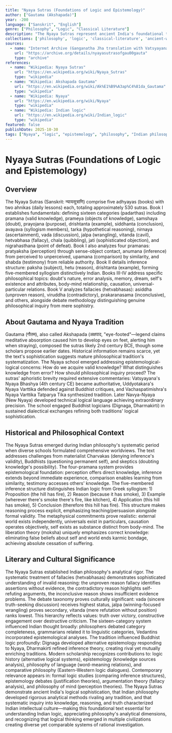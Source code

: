 ```yaml
---
title: "Nyaya Sutras (Foundations of Logic and Epistemology)"
author: ["Gautama (Akshapada)"]
year: -200
language: ["Sanskrit", "English"]
genre: ["Philosophy", "Logic", "Classical Literature"]
description: "The Nyaya Sutras represent ancient India's foundational text on logic, epistemology, and methodology of inquiry, systematizing rational investigation through approximately 530 aphoristic sutras addressing valid knowledge sources, logical reasoning, debate methodology, and philosophical inquiry's proper conduct. Composed around 2nd century BCE by sage Gautama (Akshapada), this seminal work establishes Nyaya school's philosophical framework: four valid means of knowledge (perception, inference, comparison, testimony), theory of categories (sixteen padarthas including substance, quality, action, universal, particular), logical inference structure (five-membered syllogism), and debate taxonomy distinguishing genuine philosophical discussion from sophistry. Beyond technical logic, the Nyaya Sutras present comprehensive philosophical system addressing metaphysics, causation, God's existence, self's nature, and liberation through correct knowledge. The work profoundly influenced all subsequent Indian philosophy—Buddhist logicians engaged it critically developing alternative systems, Vedantins employed its methodologies, grammarians debated its categories—while demonstrating Indian philosophy's rigorous analytical tradition paralleling Greek logic yet developing distinctive approaches to reasoning, knowledge, and truth."
collections: ['philosophy', 'logic', 'classical-literature', 'ancient-wisdom', 'scholarly-translations']
sources:
  - name: "Internet Archive (Ganganatha Jha translation with Vatsyayana commentary)"
    url: "https://archive.org/details/nyayasutrasofgau00gauta"
    type: "archive"
references:
  - name: "Wikipedia: Nyaya Sutras"
    url: "https://en.wikipedia.org/wiki/Nyaya_Sutras"
    type: "wikipedia"
  - name: "Wikipedia: Akshapada Gautama"
    url: "https://en.wikipedia.org/wiki/Ak%E1%B9%A3ap%C4%81da_Gautama"
    type: "wikipedia"
  - name: "Wikipedia: Nyaya"
    url: "https://en.wikipedia.org/wiki/Nyaya"
    type: "wikipedia"
  - name: "Wikipedia: Indian logic"
    url: "https://en.wikipedia.org/wiki/Indian_logic"
    type: "wikipedia"
featured: false
publishDate: 2025-10-30
tags: ["Nyaya", "logic", "epistemology", "philosophy", "Indian philosophy", "Gautama", "reasoning", "ancient texts", "public domain"]
---
```


# Nyaya Sutras (Foundations of Logic and Epistemology)

## Overview

The Nyaya Sutras (Sanskrit: न्यायसूत्राणि) comprise five adhyayas (books) with two ahnikas (daily lessons) each, totaling approximately 530 sutras. Book I establishes fundamentals: defining sixteen categories (padarthas) including pramana (valid knowledge), prameya (objects of knowledge), samshaya (doubt), prayojana (purpose), drishtanta (example), siddhanta (conclusion), avayava (syllogism members), tarka (hypothetical reasoning), nirnaya (ascertainment), vada (discussion), jalpa (wrangling), vitanda (cavil), hetvabhasa (fallacy), chala (quibbling), jati (sophisticated objection), and nigrahasthana (point of defeat). Book I also analyzes four pramanas: pratyaksha (perception) through sense-object contact, anumana (inference) from perceived to unperceived, upamana (comparison) by similarity, and shabda (testimony) from reliable authority. Book II details inference structure: paksha (subject), hetu (reason), drishtanta (example), forming five-membered syllogism distinctively Indian. Books III-IV address specific philosophical topics: doubt's nature, error analysis, memory, dream, self's existence and attributes, body-mind relationship, causation, universal-particular relations. Book V analyzes fallacies (hetvabhasas): asiddha (unproven reason), viruddha (contradictory), prakaranasama (inconclusive), and others, alongside debate methodology distinguishing genuine philosophical inquiry from mere sophistry.

## About Gautama and Nyaya Tradition

Gautama (गौतम), also called Akshapada (अक्षपाद, "eye-footed"—legend claims meditative absorption caused him to develop eyes on feet, alerting him when straying), composed the sutras likely 2nd century BCE, though some scholars propose earlier dates. Historical information remains scarce, yet the text's sophistication suggests mature philosophical tradition's systematization. The Nyaya school emerged addressing epistemological-logical concerns: How do we acquire valid knowledge? What distinguishes knowledge from error? How should philosophical inquiry proceed? The sutras' aphoristic brevity required extensive commentaries: Vatsyayana's Nyaya Bhashya (4th century CE) became authoritative, Uddyotakara's Nyaya Varttika defended against Buddhist critiques, and Vachaspatimishra's Nyaya Varttika Tatparya Tika synthesized tradition. Later Navya-Nyaya (New Nyaya) developed technical logical language achieving extraordinary precision. The school engaged Buddhist logicians (Dignaga, Dharmakirti) in sustained dialectical exchanges refining both traditions' logical sophistication.

## Historical and Philosophical Context

The Nyaya Sutras emerged during Indian philosophy's systematic period when diverse schools formulated comprehensive worldviews. The text addresses challenges from materialist Charvakas (denying inference's validity), Buddhists (questioning permanent self), and skeptics (doubting knowledge's possibility). The four-pramana system provides epistemological foundation: perception offers direct knowledge, inference extends beyond immediate experience, comparison enables learning from similarity, testimony accesses others' knowledge. The five-membered inference structure distinguishes Indian logic from Greek syllogism: 1) Proposition (the hill has fire), 2) Reason (because it has smoke), 3) Example (wherever there's smoke there's fire, like kitchen), 4) Application (this hill has smoke), 5) Conclusion (therefore this hill has fire). This structure makes reasoning process explicit, emphasizing teaching/persuasion alongside formal validity. The metaphysical commitments prove realistic: external world exists independently, universals exist in particulars, causation operates objectively, self exists as substance distinct from body-mind. The liberation theory (moksha) uniquely emphasizes correct knowledge: eliminating false beliefs about self and world ends karmic bondage, achieving absolute cessation of suffering.

## Literary and Cultural Significance

The Nyaya Sutras established Indian philosophy's analytical rigor. The systematic treatment of fallacies (hetvabhasas) demonstrates sophisticated understanding of invalid reasoning: the unproven reason fallacy identifies assertions without evidence, the contradictory reason highlights self-refuting arguments, the inconclusive reason shows insufficient evidence problems. The debate taxonomy proves culturally significant: vada (sincere truth-seeking discussion) receives highest status, jalpa (winning-focused wrangling) proves secondary, vitanda (mere refutation without position) ranks lowest. This hierarchy reflects values: truth over victory, constructive engagement over destructive criticism. The sixteen-category system influenced Indian thought broadly: philosophers debated category completeness, grammarians related it to linguistic categories, Vedantins incorporated epistemological analyses. The tradition influenced Buddhist logic profoundly: Dignaga developed alternative epistemology responding to Nyaya, Dharmakirti refined inference theory, creating rival yet mutually enriching traditions. Modern scholarship recognizes contributions to: logic history (alternative logical systems), epistemology (knowledge sources analysis), philosophy of language (word-meaning relations), and comparative philosophy (Eastern-Western logic dialogues). Contemporary relevance appears in: formal logic studies (comparing inference structures), epistemology debates (justification theories), argumentation theory (fallacy analysis), and philosophy of mind (perception theories). The Nyaya Sutras demonstrate ancient India's logical sophistication, that Indian philosophy developed rigorous analytical methods rivaling any tradition, and that systematic inquiry into knowledge, reasoning, and truth characterized Indian intellectual culture—making this foundational text essential for understanding Indian logic, appreciating philosophy's analytical dimensions, and recognizing that logical thinking emerged in multiple civilizations creating diverse yet comparable systems of rational investigation.
